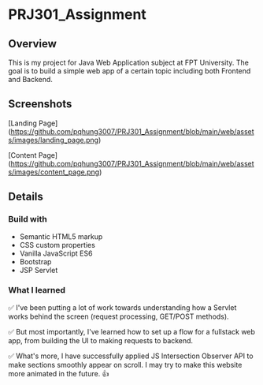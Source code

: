 # PRJ301_Assignment

## Overview

This is my project for Java Web Application subject at FPT University. The goal is to build a simple web app of a certain topic including both Frontend and Backend.

## Screenshots

[Landing Page] (https://github.com/pqhung3007/PRJ301_Assignment/blob/main/web/assets/images/landing_page.png)

[Content Page] (https://github.com/pqhung3007/PRJ301_Assignment/blob/main/web/assets/images/content_page.png)

## Details

### Build with

- Semantic HTML5 markup
- CSS custom properties
- Vanilla JavaScript ES6
- Bootstrap
- JSP Servlet

### What I learned

:white_check_mark: I've been putting a lot of work towards understanding how a Servlet works behind the screen (request processing, GET/POST methods).

:white_check_mark: But most importantly, I've learned how to set up a flow for a fullstack web app, from building the UI to making requests to backend.

:white_check_mark: What's more, I have successfully applied JS Intersection Observer API to make sections smoothly appear on scroll. I may try to make this website more animated in the future. :+1:
